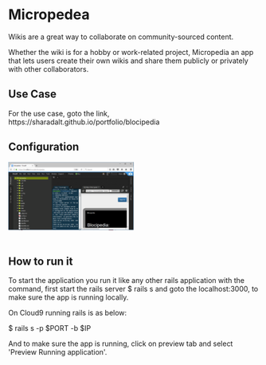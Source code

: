 
<h1>Micropedea</h1>
Wikis are a great way to collaborate on community-sourced content. 

Whether the wiki is for a hobby or work-related project, Micropedia an app that lets users create their own wikis and share them publicly or privately with other collaborators.

<h2>Use Case </h2>
 For the use case, goto the link, https://sharadalt.github.io/portfolio/blocipedia
 
<h2>Configuration</h2>
<div class="boxed" style="width:50%;text-align: center;">
    <img src="blocipedia_config_screen.PNG"/>
</div>
<br />

<h2>How to run it </h2>

To start the application you run it like any other rails application with the command, first start the rails server
 $ rails s and goto the localhost:3000, to make sure the app is running locally.
 
 On Cloud9 running rails is as below: 
 
 $ rails s -p $PORT -b $IP
 
 And to make sure the app is running, click on preview tab and select 'Preview Running application'.
